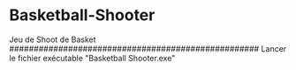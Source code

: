 # Basketball-Shooter
Jeu de Shoot de Basket
###################################################
Lancer le fichier exécutable "Basketball Shooter.exe"
